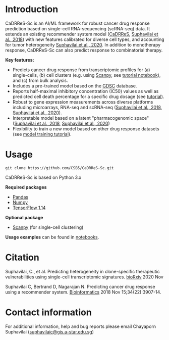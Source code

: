 # Introduction

CaDRReS-Sc is an AI/ML framework for robust cancer drug response prediction based on single-cell RNA-sequencing (scRNA-seq) data. It extends an existing recommender system model ([CaDRReS](https://github.com/CSB5/CaDRReS), [Suphavilai et al., 2018](https://academic.oup.com/bioinformatics/article/34/22/3907/5026663)) with new features calibrated for diverse cell types, and accounting for tumor heterogeneity [Suphavilai et al., 2020](https://www.biorxiv.org/content/10.1101/2020.11.23.389676v1). In addition to monotherapy response, CaDRReS-Sc can also predict response to combinatorial therapy.

**Key features:**

- Predicts cancer drug response from transcriptomic profiles for (a) single-cells, (b) cell clusters (e.g. using [Scanpy](https://github.com/theislab/scanpy), see [tutorial notebook](https://github.com/CSB5/CaDRReS-Sc/blob/master/notebooks/predicting_monotherapy_combinatorial_drugs_scrna-seq.ipynb)), and (c) from bulk analysis.
- Includes a pre-trained model based on the [GDSC](https://www.cancerrxgene.org/celllines) database.  
- Reports half-maximal inhibitory concentration (IC50) values as well as predicted cell death percentage for a specific drug dosage (see [tutorial](https://github.com/CSB5/CaDRReS-Sc/blob/master/notebooks/prediction_pretrained_model.ipynb)).
- Robust to gene expression measurements across diverse platforms including microarrays, RNA-seq and scRNA-seq ([Suphavilai et al., 2018](https://academic.oup.com/bioinformatics/article/34/22/3907/5026663), [Suphavilai et al., 2020](https://www.biorxiv.org/content/10.1101/2020.11.23.389676v1)).
- Interpretable model based on a latent "pharmacogenomic space" ([Suphavilai et al., 2018](https://academic.oup.com/bioinformatics/article/34/22/3907/5026663), [Suphavilai et al., 2020](https://www.biorxiv.org/content/10.1101/2020.11.23.389676v1))
- Flexibility to train a new model based on other drug response datasets (see [model training tutorial](https://github.com/CSB5/CaDRReS-Sc/blob/master/notebooks/model_training.ipynb)).

# Usage

``git clone https://github.com/CSB5/CaDRReS-Sc.git``

CaDRReS-Sc is based on Python 3.x

**Required packages**

- [Pandas](https://pandas.pydata.org/)
- [Numpy](https://numpy.org/)
- [TensorFlow 1.14](https://www.tensorflow.org/install/pip)

**Optional package**

- [Scanpy](https://github.com/theislab/scanpy) (for single-cell clustering)

**Usage examples** can be found in [notebooks](https://github.com/CSB5/CaDRReS-Sc/tree/master/notebooks).

# Citation

Suphavilai, C., et al. Predicting heterogeneity in clone-specific therapeutic vulnerabilities using single-cell transcriptomic signatures. [bioRxiv](https://www.biorxiv.org/content/10.1101/2020.11.23.389676v1) 2020 Nov 

Suphavilai C, Bertrand D, Nagarajan N. Predicting cancer drug response using a recommender system. [Bioinformatics](https://academic.oup.com/bioinformatics/article/34/22/3907/5026663) 2018 Nov 15;34(22):3907-14.

# Contact information

For additional information, help and bug reports please email Chayaporn Suphavilai ([suphavilaic@gis.a-star.edu.sg](mailto:suphavilaic@gis.a-star.edu.sg))
